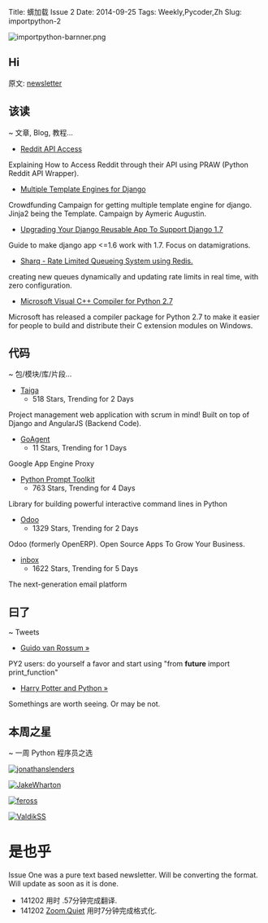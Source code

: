 Title: 蠎加载 Issue 2
Date: 2014-09-25 
Tags: Weekly,Pycoder,Zh 
Slug: importpython-2 

![importpython-barnner.png](http://zoomq.qiniudn.com/ZQCollection/snap/importpython-barnner.png)

## Hi



原文: [newsletter](http://importpython.com/static/files/issue2.html)


## 该读
~ 文章, Blog, 教程...

- [Reddit API Access](http://blog.thehumangeo.com/2014/09/23/supercharging-your-reddit-api-access/)

Explaining How to Access Reddit through their API using PRAW (Python Reddit API Wrapper).

- [Multiple Template Engines for Django](https://www.indiegogo.com/projects/multiple-template-engines-for-django)

Crowdfunding Campaign for getting multiple template engine for django. Jinja2 being the Template. Campaign by Aymeric Augustin.

- [Upgrading Your Django Reusable App To Support Django 1.7](https://www.twilio.com/blog/2014/10/upgrading-your-django-reusable-app-to-support-django-1-7.html)

Guide to make django app <=1.6 work with 1.7. Focus on datamigrations.


- [Sharq - Rate Limited Queueing System using Redis.](http://sharq.io/)

creating new queues dynamically and updating rate limits in real time, with zero configuration.

- [Microsoft Visual C++ Compiler for Python 2.7](https://mail.python.org/pipermail/distutils-sig/2014-September/024885.html)

Microsoft has released a compiler package for Python 2.7 to make it easier for people to build and distribute their C extension modules on Windows.


## 代码
~ 包/模块/库/片段...


- [Taiga](https://github.com/taigaio/taiga-back)
    - 518 Stars, Trending for 2 Days

Project management web application with scrum in mind! Built on top of Django and AngularJS (Backend Code).

- [GoAgent](https://github.com/goagent/goagent)
    - 11 Stars, Trending for 1 Days

Google App Engine Proxy

- [Python Prompt Toolkit](https://github.com/jonathanslenders/python-prompt-toolkit)
    - 763 Stars, Trending for 4 Days

Library for building powerful interactive command lines in Python

- [Odoo](https://github.com/odoo/odoo)
    - 1329 Stars, Trending for 2 Days

Odoo (formerly OpenERP). Open Source Apps To Grow Your Business.

- [inbox](https://github.com/inboxapp/inbox)
    - 1622 Stars, Trending for 5 Days

The next-generation email platform 

## 曰了
~ Tweets

- [Guido van Rossum »](https://twitter.com/gvanrossum/status/517418015613538304)

PY2 users: do yourself a favor and start using "from __future__ import print_function"

- [Harry Potter and Python »](http://9gag.com/gag/aKgj6M3?ref=tp)

Somethings are worth seeing. Or may be not.
    
## 本周之星
~ 一周 Python 程序员之选

[![jonathanslenders](https://avatars1.githubusercontent.com/u/216638?v=2&s=48)](https://github.com/jonathanslenders)

[![JakeWharton](https://avatars0.githubusercontent.com/u/66577?v=2&s=48)](https://github.com/JakeWharton)

[![feross](https://avatars1.githubusercontent.com/u/121766?v=2&s=48)](https://github.com/feross)

[![ValdikSS](https://avatars3.githubusercontent.com/u/3054729?v=2&s=48)](https://github.com/ValdikSS)



# 是也乎

Issue One was a pure text based newsletter. Will be converting the format. Will update as soon as it is done.

- 141202 用时 .57分钟完成翻译.
- 141202 [Zoom.Quiet](http://zoomquiet.io) 用时7分钟完成格式化.
